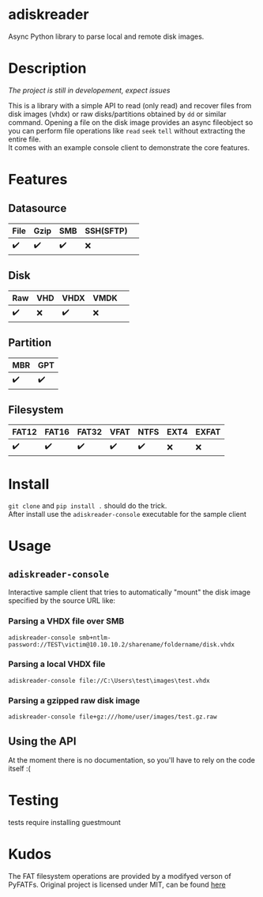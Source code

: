 # adiskreader
Async Python library to parse local and remote disk images.

# Description
*The project is still in developement, expect issues*

This is a library with a simple API to read (only read) and recover files from disk images (vhdx) or raw disks/partitions obtained by `dd` or similar command. Opening a file on the disk image provides an async fileobject so you can perform file operations like `read` `seek` `tell` without extracting the entire file.  
It comes with an example console client to demonstrate the core features.

# Features

## Datasource

| File | Gzip | SMB | SSH(SFTP) |   |
|------|------|-----|-----------|---|
| ✔️    | ✔️    | ✔️   | ❌         |   |

## Disk

| Raw | VHD | VHDX | VMDK |   |
|-----|-----|------|------|---|
| ✔️   | ❌   | ✔️    | ❌    |   |

## Partition

| MBR | GPT |
|-----|-----|
| ✔️   | ✔️   |

## Filesystem

| FAT12 | FAT16 | FAT32 | VFAT | NTFS | EXT4 | EXFAT  |
|-------|-------|-------|------|------|------|--------|
| ✔️     | ✔️     | ✔️     | ✔️    | ✔️    | ❌    | ❌     |

# Install
`git clone` and `pip install .` should do the trick.  
After install use the `adiskreader-console` executable for the sample client

# Usage

## `adiskreader-console`
Interactive sample client that tries to automatically "mount" the disk image specified by the source URL like:

### Parsing a VHDX file over SMB
`adiskreader-console smb+ntlm-password://TEST\victim@10.10.10.2/sharename/foldername/disk.vhdx`  

### Parsing a local VHDX file
`adiskreader-console file://C:\Users\test\images\test.vhdx`

### Parsing a gzipped raw disk image 
`adiskreader-console file+gz:///home/user/images/test.gz.raw`

## Using the API
At the moment there is no documentation, so you'll have to rely on the code itself :(

# Testing
tests require installing guestmount

# Kudos

The FAT filesystem operations are provided by a modifyed verson of PyFATFs.
Original project is licensed under MIT, can be found [here](https://github.com/nathanhi/pyfatfs/)